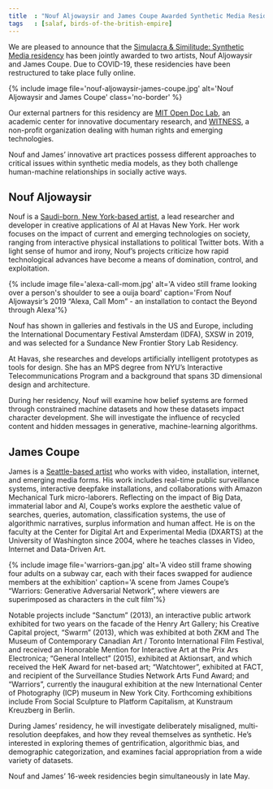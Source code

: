 ```yaml
---
title  : "Nouf Aljowaysir and James Coupe Awarded Synthetic Media Residency"
tags   : [salaf, birds-of-the-british-empire]
---
```

We are pleased to announce that the [Simulacra & Similitude: Synthetic Media residency](/open-call/2020-synthetic-media/) has been jointly awarded to two artists, Nouf Aljowaysir and James Coupe. Due to COVID-19, these residencies have been restructured to take place fully online.

{% include image file='nouf-aljowaysir-james-coupe.jpg'
   alt='Nouf Aljowaysir and James Coupe'
   class='no-border' %}

Our external partners for this residency are [MIT Open Doc Lab](http://opendoclab.mit.edu/), an academic center for innovative documentary research, and [WITNESS](https://www.witness.org/), a non-profit organization dealing with human rights and emerging technologies.

<!--excerpt-ends-->

Nouf and James’ innovative art practices possess different approaches to critical issues within synthetic media models, as they both challenge human-machine relationships in socially active ways.

## Nouf Aljowaysir
Nouf is a [Saudi-born, New York-based artist](http://www.noufaljowaysir.com/), a lead researcher and developer in creative applications of AI at Havas New York. Her work focuses on the impact of current and emerging technologies on society, ranging from interactive physical installations to political Twitter bots. With a light sense of humor and irony, Nouf’s projects criticize how rapid technological advances have become a means of domination, control, and exploitation.

{% include image file='alexa-call-mom.jpg'
   alt='A video still frame looking over a person\'s shoulder to see a ouija board'
   caption='From Nouf Aljowaysir’s 2019 “Alexa, Call Mom” - an installation to contact the Beyond through Alexa'%}

Nouf has shown in galleries and festivals in the US and Europe, including the International Documentary Festival Amsterdam (IDFA), SXSW in 2019, and was selected for a Sundance New Frontier Story Lab Residency.

At Havas, she researches and develops artificially intelligent prototypes as tools for design. She has an MPS degree from NYU’s Interactive Telecommunications Program and a background that spans 3D dimensional design and architecture.

During her residency, Nouf will examine how belief systems are formed through constrained machine datasets and how these datasets impact character development. She will investigate the influence of recycled content and hidden messages in generative, machine-learning algorithms.

## James Coupe
James is a [Seattle-based artist](http://jamescoupe.com/) who works with video, installation, internet, and emerging media forms. His work includes real-time public surveillance systems, interactive deepfake installations, and collaborations with Amazon Mechanical Turk micro-laborers. Reflecting on the impact of Big Data, immaterial labor and AI, Coupe’s works explore the aesthetic value of searches, queries, automation, classification systems, the use of algorithmic narratives, surplus information and human affect. He is on the faculty at the Center for Digital Art and Experimental Media (DXARTS) at the University of Washington since 2004, where he teaches classes in Video, Internet and Data-Driven Art.

{% include image file='warriors-gan.jpg'
   alt='A video still frame showing four adults on a subway car, each with their faces swapped for audience members at the exhibition'
   caption='A scene from James Coupe’s “Warriors: Generative Adversarial Network”, where viewers are superimposed as characters in the cult film'%}

Notable projects include “Sanctum” (2013), an interactive public artwork exhibited for two years on the facade of the Henry Art Gallery; his Creative Capital project, “Swarm” (2013), which was exhibited at both ZKM and The Museum of Contemporary Canadian Art / Toronto International Film Festival, and received an Honorable Mention for Interactive Art at the Prix Ars Electronica; “General Intellect” (2015), exhibited at Aktionsart, and which received the HeK Award for net-based art; “Watchtower”, exhibited at FACT, and recipient of the Surveillance Studies Network Arts Fund Award; and “Warriors”, currently the inaugural exhibition at the new International Center of Photography (ICP) museum in New York City. Forthcoming exhibitions include From Social Sculpture to Platform Capitalism, at Kunstraum Kreuzberg in Berlin.

During James’ residency, he will investigate deliberately misaligned, multi-resolution deepfakes, and how they reveal themselves as synthetic. He’s interested in exploring themes of gentrification, algorithmic bias, and demographic categorization, and examines facial appropriation from a wide variety of datasets. 
 
Nouf and James’ 16-week residencies begin simultaneously in late May.
